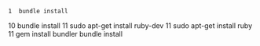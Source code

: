     1  bundle install
   10  bundle install
   11  sudo apt-get install ruby-dev
   11  sudo apt-get install ruby
   11  gem install bundler
bundle install


